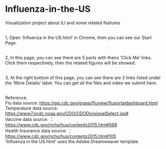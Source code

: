 # Influenza-in-the-US
Visualization project about ILI and some related features<br/><br/>

1, Open ‘Influenza in the US.html’  in Chrome, then you can see our Start Page.<br/><br/>

2, In this page, you can see there are 5 parts with theirs ‘Click Me’ links. Click them respectively, then the related figures will be showed.<br/><br/>

3, At the right bottom of this page, you can see there are 3 links listed under the ’More Details’ label. You can get all the files and video we submit here.<br/><br/>


Reference:<br/>
Flu data source: https://gis.cdc.gov/grasp/fluview/fluportaldashboard.html <br/>
Temperature data source: https://www7.ncdc.noaa.gov/CDO/CDODivisionalSelect.jsp# <br/>
Vaccine data source: ：https://www.cdc.gov/nchs/hus/contents2015.htm#068 <br/>
Health Insurance data source: ：https://www.cdc.gov/nchs/hus/contents2015.htm#105 <br/>
‘Influenza in the US.html’ uses the Adobe Dreamweaver template.
